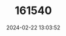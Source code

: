 ---
title: "161540"
category: "Maculabatis pastinacoides"
draft: false
date: 2024-02-22 13:03:52
languages:
  Malay: ["Pari Pasir"]
  English: ["Round Whipray"]
---